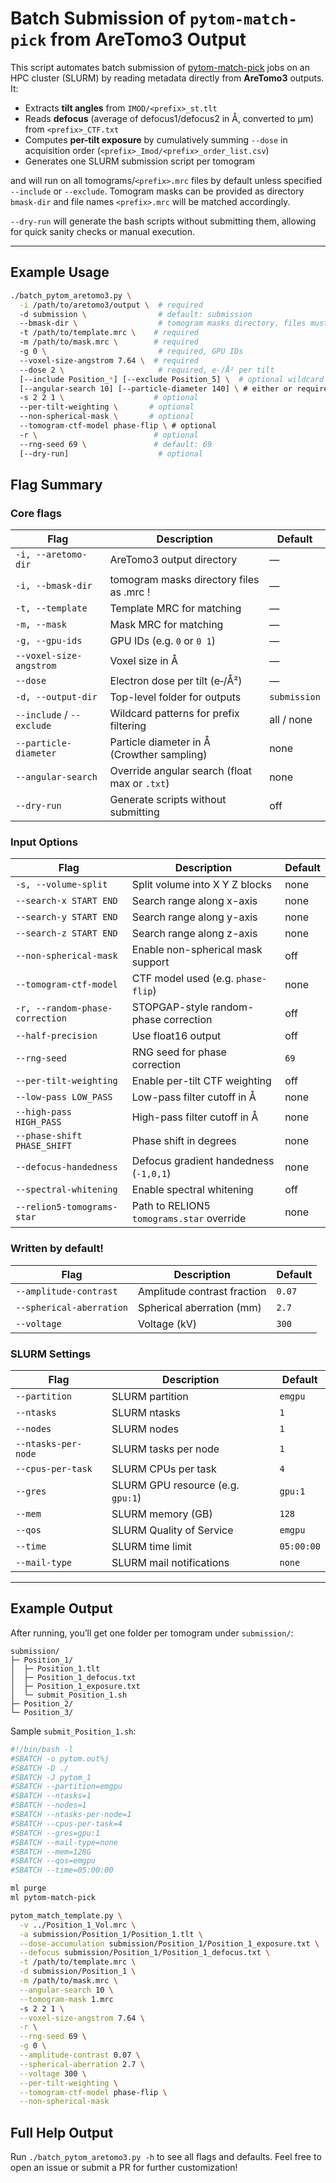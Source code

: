 # Batch Submission of `pytom-match-pick` from AreTomo3 Output

This script automates batch submission of [pytom-match-pick](https://github.com/SBC-Utrecht/pytom-match-pick) jobs on an HPC cluster (SLURM) by reading metadata directly from **AreTomo3** outputs. It:

- Extracts **tilt angles** from `IMOD/<prefix>_st.tlt`
- Reads **defocus** (average of defocus1/defocus2 in Å, converted to μm) from `<prefix>_CTF.txt`
- Computes **per-tilt exposure** by cumulatively summing `--dose` in acquisition order (`<prefix>_Imod/<prefix>_order_list.csv`)
- Generates one SLURM submission script per tomogram

and will run on all tomograms/`<prefix>.mrc` files by default unless specified `--include` or `--exclude`. Tomogram masks can be provided as directory `bmask-dir` and file names `<prefix>.mrc` will be matched accordingly.

`--dry-run` will generate the bash scripts without submitting them, allowing for quick sanity checks or manual execution.

---

## Example Usage
```bash
./batch_pytom_aretomo3.py \
  -i /path/to/aretomo3/output \  # required
  -d submission \                # default: submission
  --bmask-dir \                  # tomogram masks directory. files must be named <prefix>.mrc !!
  -t /path/to/template.mrc \    # required
  -m /path/to/mask.mrc \        # required
  -g 0 \                         # required, GPU IDs
  --voxel-size-angstrom 7.64 \  # required
  --dose 2 \                     # required, e-/Å² per tilt
  [--include Position_*] [--exclude Position_5] \  # optional wildcard filtering
  [--angular-search 10] [--particle-diameter 140] \ # either or required
  -s 2 2 1 \                    # optional
  --per-tilt-weighting \       # optional
  --non-spherical-mask \       # optional
  --tomogram-ctf-model phase-flip \ # optional
  -r \                          # optional
  --rng-seed 69 \               # default: 69
  [--dry-run]                    # optional
```

## Flag Summary

### Core flags
| Flag                          | Description                                      | Default     |
|-------------------------------|--------------------------------------------------|-------------|
| `-i, --aretomo-dir`           | AreTomo3 output directory                        | —           |
| `-i, --bmask-dir`             | tomogram masks directory files as <prefix>.mrc ! | —           |
| `-t, --template`              | Template MRC for matching                        | —           |
| `-m, --mask`                  | Mask MRC for matching                            | —           |
| `-g, --gpu-ids`               | GPU IDs (e.g. `0` or `0 1`)                      | —           |
| `--voxel-size-angstrom`       | Voxel size in Å                                  | —           |
| `--dose`                      | Electron dose per tilt (e‑/Å²)                   | —           |
| `-d, --output-dir`            | Top-level folder for outputs                     | `submission`|
| `--include` / `--exclude`     | Wildcard patterns for prefix filtering           | all / none  |
| `--particle-diameter`          | Particle diameter in Å (Crowther sampling)      | none        |
| `--angular-search`             | Override angular search (float max or `.txt`)   | none        |
| `--dry-run`                   | Generate scripts without submitting              | off         |

### Input Options
| Flag                           | Description                                      | Default     |
|--------------------------------|--------------------------------------------------|-------------|
| `-s, --volume-split`           | Split volume into X Y Z blocks                   | none        |
| `--search-x START END`         | Search range along x-axis                        | none        |
| `--search-y START END`         | Search range along y-axis                        | none        |
| `--search-z START END`         | Search range along z-axis                        | none        |
| `--non-spherical-mask`         | Enable non-spherical mask support                | off         |
| `--tomogram-ctf-model`         | CTF model used (e.g. `phase-flip`)               | none        |
| `-r, --random-phase-correction`| STOPGAP-style random-phase correction            | off         |
| `--half-precision`             | Use float16 output                               | off         |
| `--rng-seed`                   | RNG seed for phase correction                    | `69`        |
| `--per-tilt-weighting`         | Enable per-tilt CTF weighting                    | off         |
| `--low-pass LOW_PASS`          | Low-pass filter cutoff in Å                      | none        |
| `--high-pass HIGH_PASS`        | High-pass filter cutoff in Å                     | none        |
| `--phase-shift PHASE_SHIFT`    | Phase shift in degrees                           | none        |
| `--defocus-handedness`         | Defocus gradient handedness (`-1,0,1`)           | none        |
| `--spectral-whitening`         | Enable spectral whitening                        | off         |
| `--relion5-tomograms-star`     | Path to RELION5 `tomograms.star` override        | none        |

### Written by default!
| Flag                          | Description                                      | Default     |
|-------------------------------|--------------------------------------------------|-------------|
| `--amplitude-contrast`        | Amplitude contrast fraction                      | `0.07`      |
| `--spherical-aberration`      | Spherical aberration (mm)                        | `2.7`       |
| `--voltage`                   | Voltage (kV)                                     | `300`       |

### SLURM Settings
| Flag                          | Description                                      | Default     |
|-------------------------------|--------------------------------------------------|-------------|
| `--partition`                 | SLURM partition                                  | `emgpu`     |
| `--ntasks`                    | SLURM ntasks                                     | `1`         |
| `--nodes`                     | SLURM nodes                                      | `1`         |
| `--ntasks-per-node`           | SLURM tasks per node                             | `1`         |
| `--cpus-per-task`             | SLURM CPUs per task                              | `4`         |
| `--gres`                      | SLURM GPU resource (e.g. `gpu:1`)                | `gpu:1`     |
| `--mem`                       | SLURM memory (GB)                                | `128`       |
| `--qos`                       | SLURM Quality of Service                         | `emgpu`     |
| `--time`                      | SLURM time limit                                 | `05:00:00`  |
| `--mail-type`                 | SLURM mail notifications                         | `none`      |

---

## Example Output
After running, you’ll get one folder per tomogram under `submission/`:

```
submission/
├─ Position_1/
│  ├─ Position_1.tlt
│  ├─ Position_1_defocus.txt
│  ├─ Position_1_exposure.txt
│  └─ submit_Position_1.sh
├─ Position_2/
└─ Position_3/
```

Sample `submit_Position_1.sh`:

```bash
#!/bin/bash -l
#SBATCH -o pytom.out%j
#SBATCH -D ./
#SBATCH -J pytom_1
#SBATCH --partition=emgpu
#SBATCH --ntasks=1
#SBATCH --nodes=1
#SBATCH --ntasks-per-node=1
#SBATCH --cpus-per-task=4
#SBATCH --gres=gpu:1
#SBATCH --mail-type=none
#SBATCH --mem=128G
#SBATCH --qos=emgpu
#SBATCH --time=05:00:00

ml purge
ml pytom-match-pick

pytom_match_template.py \
  -v ../Position_1_Vol.mrc \
  -a submission/Position_1/Position_1.tlt \
  --dose-accumulation submission/Position_1/Position_1_exposure.txt \
  --defocus submission/Position_1/Position_1_defocus.txt \
  -t /path/to/template.mrc \
  -d submission/Position_1 \
  -m /path/to/mask.mrc \
  --angular-search 10 \
  --tomogram-mask 1.mrc
  -s 2 2 1 \
  --voxel-size-angstrom 7.64 \
  -r \
  --rng-seed 69 \
  -g 0 \
  --amplitude-contrast 0.07 \
  --spherical-aberration 2.7 \
  --voltage 300 \
  --per-tilt-weighting \
  --tomogram-ctf-model phase-flip \
  --non-spherical-mask
```

## Full Help Output
Run `./batch_pytom_aretomo3.py -h` to see all flags and defaults. Feel free to open an issue or submit a PR for further customization!

